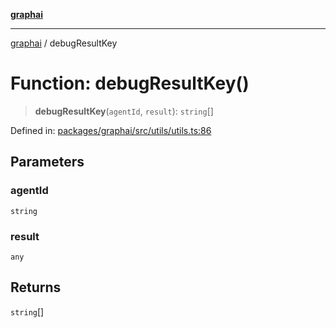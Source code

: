 [**graphai**](../README.md)

***

[graphai](../globals.md) / debugResultKey

# Function: debugResultKey()

> **debugResultKey**(`agentId`, `result`): `string`[]

Defined in: [packages/graphai/src/utils/utils.ts:86](https://github.com/kawamataryo/graphai/blob/dd469fabd8a117a70d995bd5597c959177f9738c/packages/graphai/src/utils/utils.ts#L86)

## Parameters

### agentId

`string`

### result

`any`

## Returns

`string`[]
